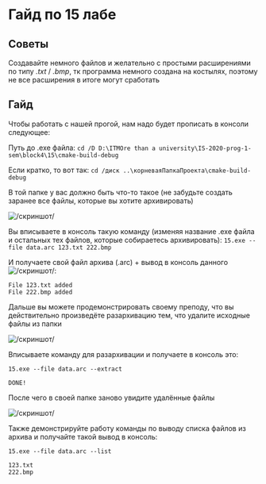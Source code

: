 # Гайд по 15 лабе

## Советы
Создавайте немного файлов и желательно с простыми расширениями по типу *.txt* / *.bmp*, тк программа немного создана на костылях, поэтому не все расширения в итоге могут сработать

## Гайд
Чтобы работать с нашей прогой, нам надо будет прописать в консоли следующее:

Путь до .exe файла:
```cd /D D:\ITMOre than a university\IS-2020-prog-1-sem\block4\15\cmake-build-debug```

Если кратко, то вот так:
```cd /диск ..\корневаяПапкаПроекта\cmake-build-debug```

В той папке у вас должно быть что-то такое (не забудьте создать заранее все файлы, которые вы хотите архивировать)

![/скриншот/](https://github.com/1Menemi1/IS-2020-prog-1-sem/blob/main/block4/15/cmake-build-debug/guide-images/151.png) 

Вы вписываете в консоль такую команду (изменяя название .exe файла и остальных тех файлов, которые собираетесь архивировать):
```15.exe --file data.arc 123.txt 222.bmp```

И получаете свой файл архива (.arc) + вывод в консоль данного 
![/скриншот/](https://github.com/1Menemi1/IS-2020-prog-1-sem/blob/main/block4/15/cmake-build-debug/guide-images/152.png):

```
File 123.txt added
File 222.bmp added
```

Дальше вы можете продемонстрировать своему преподу, что вы действительно произведёте разархивацию тем, что удалите исходные файлы из папки 

![/скриншот/](https://github.com/1Menemi1/IS-2020-prog-1-sem/blob/main/block4/15/cmake-build-debug/guide-images/1522.png)

Вписываете команду для разархивации и получаете в консоль это:
```
15.exe --file data.arc --extract

DONE!
```

После чего в своей папке заново увидите удалённые файлы 

![/скриншот/](https://github.com/1Menemi1/IS-2020-prog-1-sem/blob/main/block4/15/cmake-build-debug/guide-images/153.png)

Также демонстрируйте работу команды по выводу списка файлов из архива и получайте такой вывод в консоль:
```
15.exe --file data.arc --list

123.txt
222.bmp
```
